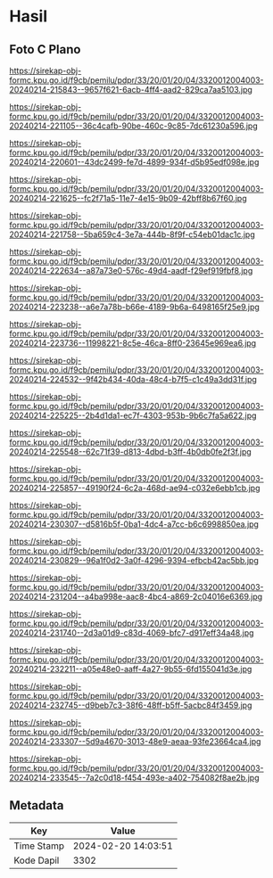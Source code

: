 # Hasil

## Foto C Plano

https://sirekap-obj-formc.kpu.go.id/f9cb/pemilu/pdpr/33/20/01/20/04/3320012004003-20240214-215843--9657f621-6acb-4ff4-aad2-829ca7aa5103.jpg

https://sirekap-obj-formc.kpu.go.id/f9cb/pemilu/pdpr/33/20/01/20/04/3320012004003-20240214-221105--36c4cafb-90be-460c-9c85-7dc61230a596.jpg

https://sirekap-obj-formc.kpu.go.id/f9cb/pemilu/pdpr/33/20/01/20/04/3320012004003-20240214-220601--43dc2499-fe7d-4899-934f-d5b95edf098e.jpg

https://sirekap-obj-formc.kpu.go.id/f9cb/pemilu/pdpr/33/20/01/20/04/3320012004003-20240214-221625--fc2f71a5-11e7-4e15-9b09-42bff8b67f60.jpg

https://sirekap-obj-formc.kpu.go.id/f9cb/pemilu/pdpr/33/20/01/20/04/3320012004003-20240214-221758--5ba659c4-3e7a-444b-8f9f-c54eb01dac1c.jpg

https://sirekap-obj-formc.kpu.go.id/f9cb/pemilu/pdpr/33/20/01/20/04/3320012004003-20240214-222634--a87a73e0-576c-49d4-aadf-f29ef919fbf8.jpg

https://sirekap-obj-formc.kpu.go.id/f9cb/pemilu/pdpr/33/20/01/20/04/3320012004003-20240214-223238--a6e7a78b-b66e-4189-9b6a-6498165f25e9.jpg

https://sirekap-obj-formc.kpu.go.id/f9cb/pemilu/pdpr/33/20/01/20/04/3320012004003-20240214-223736--11998221-8c5e-46ca-8ff0-23645e969ea6.jpg

https://sirekap-obj-formc.kpu.go.id/f9cb/pemilu/pdpr/33/20/01/20/04/3320012004003-20240214-224532--9f42b434-40da-48c4-b7f5-c1c49a3dd31f.jpg

https://sirekap-obj-formc.kpu.go.id/f9cb/pemilu/pdpr/33/20/01/20/04/3320012004003-20240214-225225--2b4d1da1-ec7f-4303-953b-9b6c7fa5a622.jpg

https://sirekap-obj-formc.kpu.go.id/f9cb/pemilu/pdpr/33/20/01/20/04/3320012004003-20240214-225548--62c71f39-d813-4dbd-b3ff-4b0db0fe2f3f.jpg

https://sirekap-obj-formc.kpu.go.id/f9cb/pemilu/pdpr/33/20/01/20/04/3320012004003-20240214-225857--49190f24-6c2a-468d-ae94-c032e6ebb1cb.jpg

https://sirekap-obj-formc.kpu.go.id/f9cb/pemilu/pdpr/33/20/01/20/04/3320012004003-20240214-230307--d5816b5f-0ba1-4dc4-a7cc-b6c6998850ea.jpg

https://sirekap-obj-formc.kpu.go.id/f9cb/pemilu/pdpr/33/20/01/20/04/3320012004003-20240214-230829--96a1f0d2-3a0f-4296-9394-efbcb42ac5bb.jpg

https://sirekap-obj-formc.kpu.go.id/f9cb/pemilu/pdpr/33/20/01/20/04/3320012004003-20240214-231204--a4ba998e-aac8-4bc4-a869-2c04016e6369.jpg

https://sirekap-obj-formc.kpu.go.id/f9cb/pemilu/pdpr/33/20/01/20/04/3320012004003-20240214-231740--2d3a01d9-c83d-4069-bfc7-d917eff34a48.jpg

https://sirekap-obj-formc.kpu.go.id/f9cb/pemilu/pdpr/33/20/01/20/04/3320012004003-20240214-232211--a05e48e0-aaff-4a27-9b55-6fd155041d3e.jpg

https://sirekap-obj-formc.kpu.go.id/f9cb/pemilu/pdpr/33/20/01/20/04/3320012004003-20240214-232745--d9beb7c3-38f6-48ff-b5ff-5acbc84f3459.jpg

https://sirekap-obj-formc.kpu.go.id/f9cb/pemilu/pdpr/33/20/01/20/04/3320012004003-20240214-233307--5d9a4670-3013-48e9-aeaa-93fe23664ca4.jpg

https://sirekap-obj-formc.kpu.go.id/f9cb/pemilu/pdpr/33/20/01/20/04/3320012004003-20240214-233545--7a2c0d18-f454-493e-a402-754082f8ae2b.jpg


## Metadata

| Key        | Value               |
| ---------- | ------------------- |
| Time Stamp | 2024-02-20 14:03:51 |
| Kode Dapil | 3302                |



